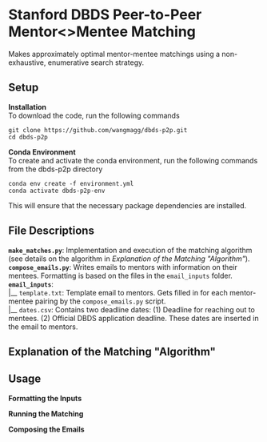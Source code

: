 # Stanford DBDS Peer-to-Peer Mentor<>Mentee Matching
Makes approximately optimal mentor-mentee matchings using a non-exhaustive, enumerative search strategy. 

## Setup
__Installation__ <br />
To download the code, run the following commands <br />
```
git clone https://github.com/wangmagg/dbds-p2p.git
cd dbds-p2p
```
__Conda Environment__ <br />
To create and activate the conda environment, run the following commands from the dbds-p2p directory <br />
```
conda env create -f environment.yml
conda activate dbds-p2p-env
```
This will ensure that the necessary package dependencies are installed.

## File Descriptions
__```make_matches.py```__: Implementation and execution of the matching algorithm (see details on the algorithm in _Explanation of the Matching "Algorithm"_). <br />
__```compose_emails.py```__: Writes emails to mentors with information on their mentees. Formatting is based on the files in the ```email_inputs``` folder. <br />
__```email_inputs```__: <br />
|__ ```template.txt```: Template email to mentors. Gets filled in for each mentor-mentee pairing by the ```compose_emails.py``` script. <br />
|__ ```dates.csv```: Contains two deadline dates: (1) Deadline for reaching out to mentees. (2) Official DBDS application deadline. These dates are inserted in the email to mentors.

## Explanation of the Matching "Algorithm"

## Usage
__Formatting the Inputs__ 

__Running the Matching__

__Composing the Emails__




